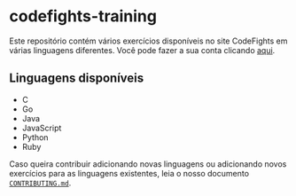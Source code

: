 # codefights-training

Este repositório contém vários exercícios disponíveis no site CodeFights em várias linguagens diferentes. Você pode fazer a sua conta clicando [aqui](https://codefights.com/signup/ep9uk7hzCGLCuxHak/main).

## Linguagens disponíveis

* C
* Go
* Java
* JavaScript
* Python
* Ruby

Caso queira contribuir adicionando novas linguagens ou adicionando novos exercícios para as linguagens existentes, leia o nosso documento [`CONTRIBUTING.md`](https://github.com/daccpucmg/codefights-training/blob/master/CONTRIBUTING.md).
